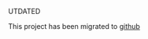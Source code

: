 UTDATED 

This project has been migrated to [github](https://github.com/AlfrescoPremierServices/alfresco-db-queries.git)

